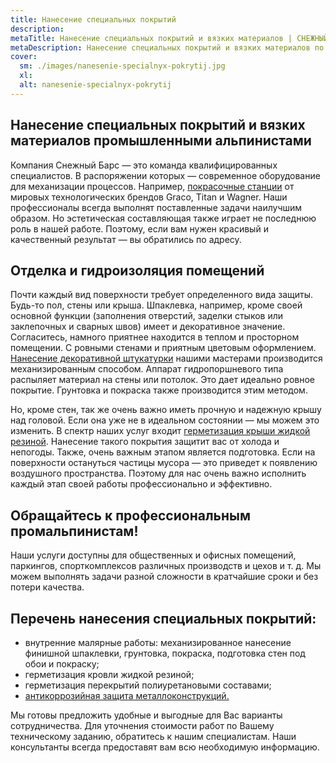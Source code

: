```yaml
---
title: Нанесение специальных покрытий 
description: 
metaTitle: Нанесение специальных покрытий и вязких материалов | СНЕЖНЫЙ БАРС
metaDescription: Нанесение специальных покрытий и вязких материалов по Украине квалифицированными специалистами ☎+38 (096)555-30-92 компании Снежный Барс
cover:
  sm: ./images/nanesenie-specialnyx-pokrytij.jpg
  xl: 
  alt: nanesenie-specialnyx-pokrytij
---
```

## Нанесение специальных покрытий и вязких материалов промышленными альпинистами


Компания Снежный Барс — это команда квалифицированных специалистов. В распоряжении которых — современное оборудование для механизации процессов. Например, [покрасочные станции](/arenda-i-prodazha-oborudovaniya/) от мировых технологических брендов Graco, Titan и Wagner. Наши профессионалы всегда выполнят поставленные задачи наилучшим образом. Но эстетическая составляющая также играет не последнюю роль в нашей работе. Поэтому, если вам нужен красивый и качественный результат — вы обратились по адресу.

## Отделка и гидроизоляция помещений

Почти каждый вид поверхности требует определенного вида защиты. Будь-то пол, стены или крыша. Шпаклевка, например, кроме своей основной функции (заполнения отверстий, заделки стыков или заклепочных и сварных швов) имеет и декоративное значение. Согласитесь, намного приятнее находится в теплом и просторном помещении. С ровными стенами и приятным цветовым оформлением. [Нанесение декоративной штукатурки](/provedenie-vnutrennix-rabot/) нашими мастерами производится механизированным способом. Аппарат гидропоршневого типа распыляет материал на стены или потолок. Это дает идеально ровное покрытие. Грунтовка и покраска также производится этим методом.

Но, кроме стен, так же очень важно иметь прочную и надежную крышу над головой. Если она уже не в идеальном состоянии — мы можем это изменить. В спектр наших услуг входит [герметизация крыши жидкой резиной](/gidroizolyaciya-zhidkoj-rezinoj-za-ili-protiv/). Нанесение такого покрытия защитит вас от холода и непогоды. Также, очень важным этапом является подготовка. Если на поверхности остануться частицы мусора — это приведет к появлению воздушного пространства. Поэтому для нас очень важно исполнить каждый этап своей работы профессионально и эффективно.

## Обращайтесь к профессиональным промальпинистам!

Наши услуги доступны для общественных и офисных помещений, паркингов, спорткомплексов различных производств и цехов и т. д. Мы можем выполнять задачи разной сложности в кратчайшие сроки и без потери качества.

## Перечень нанесения специальных покрытий:

- внутренние малярные работы: механизированное нанесение финишной шпаклевки, грунтовка, покраска, подготовка стен под обои и покраску;
- герметизация кровли жидкой резиной;
- герметизация перекрытий полиуретановыми составами;
- [антикоррозийная защита металлоконструкций.](/pokraska-metalla/)

Мы готовы предложить удобные и выгодные для Вас варианты сотрудничества. Для уточнения стоимости работ по Вашему техническому заданию, обратитесь к нашим специалистам. Наши консультанты всегда предоставят вам всю необходимую информацию.
